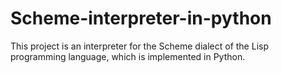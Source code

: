 # Scheme-interpreter-in-python
This project is an interpreter for the Scheme dialect of the Lisp programming language, which is implemented in Python.
